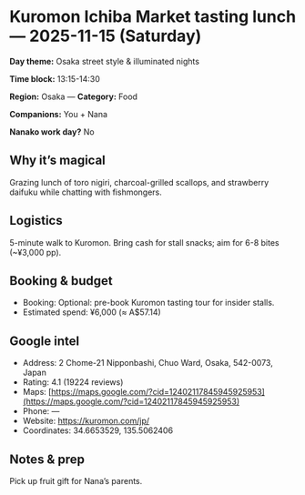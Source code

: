 # Kuromon Ichiba Market tasting lunch — 2025-11-15 (Saturday)

**Day theme:** Osaka street style & illuminated nights

**Time block:** 13:15-14:30

**Region:** Osaka — **Category:** Food

**Companions:** You + Nana

**Nanako work day?** No

## Why it’s magical
Grazing lunch of toro nigiri, charcoal-grilled scallops, and strawberry daifuku while chatting with fishmongers.

## Logistics
5-minute walk to Kuromon. Bring cash for stall snacks; aim for 6-8 bites (~¥3,000 pp).

## Booking & budget
- Booking: Optional: pre-book Kuromon tasting tour for insider stalls.
- Estimated spend: ¥6,000 (≈ A$57.14)

## Google intel
- Address: 2 Chome-21 Nipponbashi, Chuo Ward, Osaka, 542-0073, Japan
- Rating: 4.1 (19224 reviews)
- Maps: [https://maps.google.com/?cid=12402117845945925953](https://maps.google.com/?cid=12402117845945925953)
- Phone: —
- Website: https://kuromon.com/jp/
- Coordinates: 34.6653529, 135.5062406

## Notes & prep
Pick up fruit gift for Nana’s parents.
